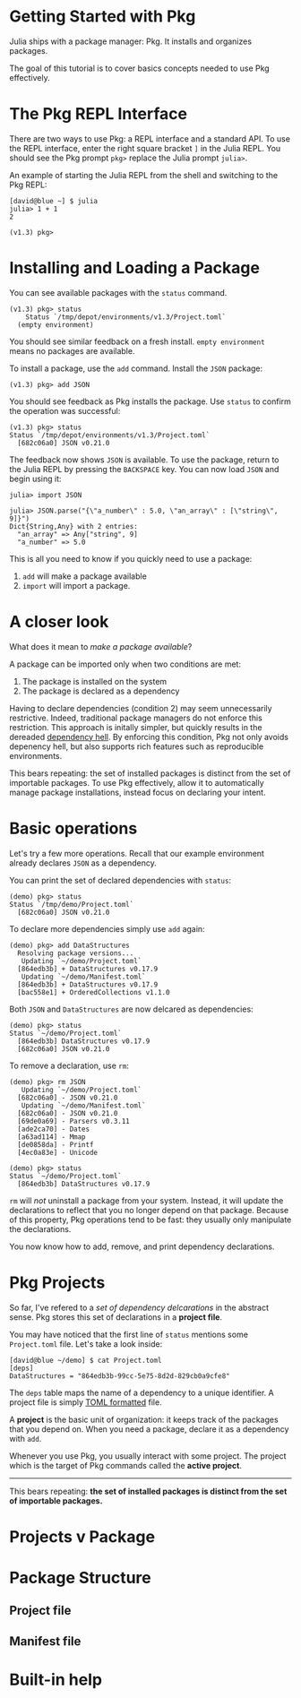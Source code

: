 # Getting Started with Pkg

Julia ships with a package manager: Pkg.
It installs and organizes packages.

The goal of this tutorial is to cover basics concepts needed to use Pkg effectively.

# The Pkg REPL Interface

There are two ways to use Pkg: a REPL interface and a standard API.
To use the REPL interface, enter the right square bracket `]` in the Julia REPL.
You should see the Pkg prompt `pkg>` replace the Julia prompt `julia>`.

An example of starting the Julia REPL from the shell and switching to the Pkg REPL:

```
[david@blue ~] $ julia
julia> 1 + 1
2

(v1.3) pkg> 
```

# Installing and Loading a Package

You can see available packages with the `status` command.

```
(v1.3) pkg> status
    Status `/tmp/depot/environments/v1.3/Project.toml`
  (empty environment)
```

You should see similar feedback on a fresh install.
`empty environment` means no packages are available.
  
To install a package, use the `add` command.
Install the `JSON` package:

```
(v1.3) pkg> add JSON
```

You should see feedback as Pkg installs the package.
Use `status` to confirm the operation was successful:

```
(v1.3) pkg> status
Status `/tmp/depot/environments/v1.3/Project.toml`
  [682c06a0] JSON v0.21.0
```

The feedback now shows `JSON` is available.
To use the package, return to the Julia REPL by pressing the `BACKSPACE` key.
You can now load `JSON` and begin using it:
  
```
julia> import JSON

julia> JSON.parse("{\"a_number\" : 5.0, \"an_array\" : [\"string\", 9]}")
Dict{String,Any} with 2 entries:
  "an_array" => Any["string", 9]
  "a_number" => 5.0
```

This is all you need to know if you quickly need to use a package:
1. `add` will make a package available
2. `import` will import a package.
  
# A closer look

What does it mean to _make a package available_?

A package can be imported only when two conditions are met:
1. The package is installed on the system
2. The package is declared as a dependency

Having to declare dependencies (condition 2) may seem unnecessarily restrictive.
Indeed, traditional package managers do not enforce this restriction.
This approach is initally simpler, but quickly results in the dereaded [dependency hell](https://en.wikipedia.org/wiki/Dependency_hell).
By enforcing this condition, Pkg not only avoids depenency hell, but also supports rich features such as reproducible environments.

This bears repeating: the set of installed packages is distinct from the set of importable packages.
To use Pkg effectively, allow it to automatically manage package installations, instead focus on declaring your intent.

# Basic operations

Let's try a few more operations.
Recall that our example environment already declares `JSON` as a dependency.

You can print the set of declared dependencies with `status`:
```
(demo) pkg> status
Status `/tmp/demo/Project.toml`
  [682c06a0] JSON v0.21.0
```

To declare more dependencies simply use `add` again:
```
(demo) pkg> add DataStructures
  Resolving package versions...
   Updating `~/demo/Project.toml`
  [864edb3b] + DataStructures v0.17.9
   Updating `~/demo/Manifest.toml`
  [864edb3b] + DataStructures v0.17.9
  [bac558e1] + OrderedCollections v1.1.0
```

Both `JSON` and `DataStructures` are now delcared as dependencies:
```
(demo) pkg> status
Status `~/demo/Project.toml`
  [864edb3b] DataStructures v0.17.9
  [682c06a0] JSON v0.21.0
```

To remove a declaration, use `rm`:
```
(demo) pkg> rm JSON
   Updating `~/demo/Project.toml`
  [682c06a0] - JSON v0.21.0
   Updating `~/demo/Manifest.toml`
  [682c06a0] - JSON v0.21.0
  [69de0a69] - Parsers v0.3.11
  [ade2ca70] - Dates 
  [a63ad114] - Mmap 
  [de0858da] - Printf 
  [4ec0a83e] - Unicode 

(demo) pkg> status
Status `~/demo/Project.toml`
  [864edb3b] DataStructures v0.17.9
```

`rm` will *not* uninstall a package from your system.
Instead, it will update the declarations to reflect that you no longer depend on that package.
Because of this property, Pkg operations tend to be fast: they usually only manipulate the declarations.

You now know how to add, remove, and print dependency declarations.

# Pkg Projects

So far, I've refered to a *set of dependency delcarations* in the abstract sense.
Pkg stores this set of declarations in a **project file**.

You may have noticed that the first line of `status` mentions some `Project.toml` file.
Let's take a look inside:
```
[david@blue ~/demo] $ cat Project.toml
[deps]
DataStructures = "864edb3b-99cc-5e75-8d2d-829cb0a9cfe8"
```

The `deps` table maps the name of a dependency to a unique identifier.
A project file is simply [TOML formatted](https://github.com/toml-lang/toml/blob/master/README.md) file.


A **project** is the basic unit of organization: it keeps track of the packages that you depend on.
When you need a package, declare it as a dependency with `add`.

Whenever you use Pkg, you usually interact with some project.
The project which is the target of Pkg commands called the **active project**.

---
This bears repeating: **the set of installed packages is distinct from the set of importable packages.**

# Projects v Package

# Package Structure

## Project file

## Manifest file


# Built-in help
